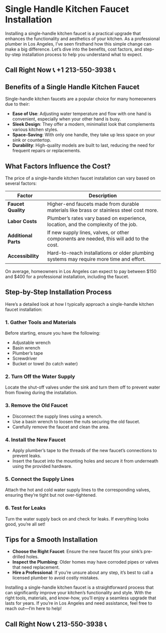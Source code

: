 # Single Handle Kitchen Faucet Installation  

Installing a single-handle kitchen faucet is a practical upgrade that enhances the functionality and aesthetics of your kitchen. As a professional plumber in Los Angeles, I’ve seen firsthand how this simple change can make a big difference. Let’s dive into the benefits, cost factors, and step-by-step installation process to help you understand what to expect.  

## Call Right Now 📞 +1 213-550-3938 📞

## Benefits of a Single Handle Kitchen Faucet  

Single-handle kitchen faucets are a popular choice for many homeowners due to their:  
- **Ease of Use**: Adjusting water temperature and flow with one hand is convenient, especially when your other hand is busy.  
- **Sleek Design**: They offer a modern, minimalist look that complements various kitchen styles.  
- **Space-Saving**: With only one handle, they take up less space on your sink or countertop.  
- **Durability**: High-quality models are built to last, reducing the need for frequent repairs or replacements.  

## What Factors Influence the Cost?  

The price of a single-handle kitchen faucet installation can vary based on several factors:  

| **Factor**               | **Description**                                                                 |  
|--------------------------|---------------------------------------------------------------------------------|  
| **Faucet Quality**       | Higher-end faucets made from durable materials like brass or stainless steel cost more. |  
| **Labor Costs**          | Plumber’s rates vary based on experience, location, and the complexity of the job.       |  
| **Additional Parts**     | If new supply lines, valves, or other components are needed, this will add to the cost. |  
| **Accessibility**        | Hard-to-reach installations or older plumbing systems may require more time and effort.   |  

On average, homeowners in Los Angeles can expect to pay between $150 and $400 for a professional installation, including the faucet.  

## Step-by-Step Installation Process  

Here’s a detailed look at how I typically approach a single-handle kitchen faucet installation:  

### 1. Gather Tools and Materials  
Before starting, ensure you have the following:  
- Adjustable wrench  
- Basin wrench  
- Plumber’s tape  
- Screwdriver  
- Bucket or towel (to catch water)  

### 2. Turn Off the Water Supply  
Locate the shut-off valves under the sink and turn them off to prevent water from flowing during the installation.  

### 3. Remove the Old Faucet  
- Disconnect the supply lines using a wrench.  
- Use a basin wrench to loosen the nuts securing the old faucet.  
- Carefully remove the faucet and clean the area.  

### 4. Install the New Faucet  
- Apply plumber’s tape to the threads of the new faucet’s connections to prevent leaks.  
- Insert the faucet into the mounting holes and secure it from underneath using the provided hardware.  

### 5. Connect the Supply Lines  
Attach the hot and cold water supply lines to the corresponding valves, ensuring they’re tight but not over-tightened.  

### 6. Test for Leaks  
Turn the water supply back on and check for leaks. If everything looks good, you’re all set!  

## Tips for a Smooth Installation  
- **Choose the Right Faucet**: Ensure the new faucet fits your sink’s pre-drilled holes.  
- **Inspect the Plumbing**: Older homes may have corroded pipes or valves that need replacement.  
- **Hire a Professional**: If you’re unsure about any step, it’s best to call a licensed plumber to avoid costly mistakes.  

Installing a single-handle kitchen faucet is a straightforward process that can significantly improve your kitchen’s functionality and style. With the right tools, materials, and know-how, you’ll enjoy a seamless upgrade that lasts for years. If you’re in Los Angeles and need assistance, feel free to reach out—I’m here to help!
## Call Right Now 📞 213-550-3938 📞